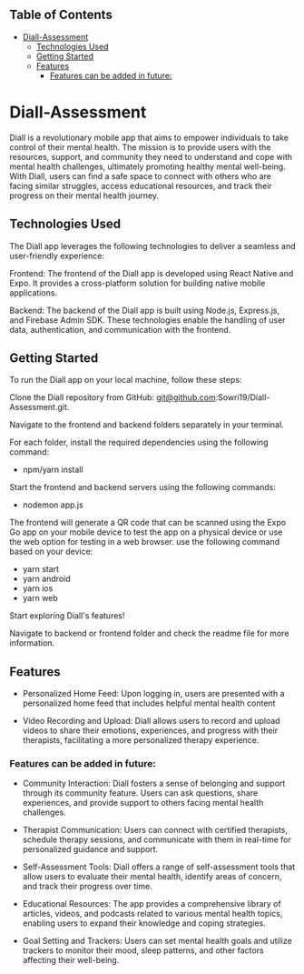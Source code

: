 ## Table of Contents
- [Diall-Assessment](#diall-assessment)
  - [Technologies Used](#technologies-used)
  - [Getting Started](#getting-started)
  - [Features](#features)
    - [Features can be added in future:](#features-can-be-added-in-future)
# Diall-Assessment

Diall is a revolutionary mobile app that aims to empower individuals to take control of their mental health. The mission is to provide users with the resources, support, and community they need to understand and cope with mental health challenges, ultimately promoting healthy mental well-being. With Diall, users can find a safe space to connect with others who are facing similar struggles, access educational resources, and track their progress on their mental health journey.

## Technologies Used

The Diall app leverages the following technologies to deliver a seamless and user-friendly experience:

Frontend: The frontend of the Diall app is developed using React Native and Expo. It provides a cross-platform solution for building native mobile applications.

Backend: The backend of the Diall app is built using Node.js, Express.js, and Firebase Admin SDK. These technologies enable the handling of user data, authentication, and communication with the frontend.

## Getting Started
To run the Diall app on your local machine, follow these steps:

Clone the Diall repository from GitHub: git@github.com:Sowri19/Diall-Assessment.git.

Navigate to the frontend and backend folders separately in your terminal.

For each folder, install the required dependencies using the following command:

- npm/yarn install

Start the frontend and backend servers using the following commands:

- nodemon app.js

The frontend will generate a QR code that can be scanned using the Expo Go app on your mobile device to test the app on a physical device or use the web option for testing in a web browser. use the following command based on your device:

- yarn start
- yarn android
- yarn ios
- yarn web

Start exploring Diall's features!

Navigate to backend or frontend folder and check the readme file for more information.

## Features
- Personalized Home Feed: Upon logging in, users are presented with a personalized home feed that includes helpful mental health content

- Video Recording and Upload: Diall allows users to record and upload videos to share their emotions, experiences, and progress with their therapists, facilitating a more personalized therapy experience.
  
### Features can be added in future:
- Community Interaction: Diall fosters a sense of belonging and support through its community feature. Users can ask questions, share experiences, and provide support to others facing mental health challenges.

- Therapist Communication: Users can connect with certified therapists, schedule therapy sessions, and communicate with them in real-time for personalized guidance and support.

- Self-Assessment Tools: Diall offers a range of self-assessment tools that allow users to evaluate their mental health, identify areas of concern, and track their progress over time.

- Educational Resources: The app provides a comprehensive library of articles, videos, and podcasts related to various mental health topics, enabling users to expand their knowledge and coping strategies.

- Goal Setting and Trackers: Users can set mental health goals and utilize trackers to monitor their mood, sleep patterns, and other factors affecting their well-being.
